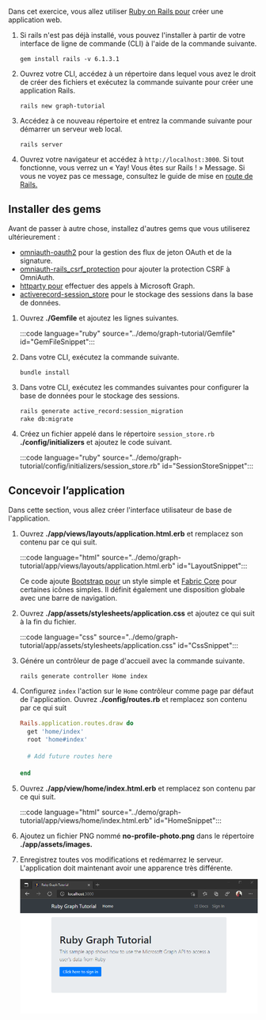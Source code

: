 <!-- markdownlint-disable MD002 MD041 -->

Dans cet exercice, vous allez utiliser [Ruby on Rails pour](https://rubyonrails.org/) créer une application web.

1. Si rails n'est pas déjà installé, vous pouvez l'installer à partir de votre interface de ligne de commande (CLI) à l'aide de la commande suivante.

    ```Shell
    gem install rails -v 6.1.3.1
    ```

1. Ouvrez votre CLI, accédez à un répertoire dans lequel vous avez le droit de créer des fichiers et exécutez la commande suivante pour créer une application Rails.

    ```Shell
    rails new graph-tutorial
    ```

1. Accédez à ce nouveau répertoire et entrez la commande suivante pour démarrer un serveur web local.

    ```Shell
    rails server
    ```

1. Ouvrez votre navigateur et accédez à `http://localhost:3000`. Si tout fonctionne, vous verrez un « Yay! Vous êtes sur Rails ! » Message. Si vous ne voyez pas ce message, consultez le guide de mise en [route de Rails.](http://guides.rubyonrails.org/)

## <a name="install-gems"></a>Installer des gems

Avant de passer à autre chose, installez d'autres gems que vous utiliserez ultérieurement :

- [omniauth-oauth2](https://github.com/omniauth/omniauth-oauth2) pour la gestion des flux de jeton OAuth et de la signature.
- [omniauth-rails_csrf_protection](https://github.com/cookpad/omniauth-rails_csrf_protection) pour ajouter la protection CSRF à OmniAuth.
- [httparty pour](https://github.com/jnunemaker/httparty) effectuer des appels à Microsoft Graph.
- [activerecord-session_store](https://github.com/rails/activerecord-session_store) pour le stockage des sessions dans la base de données.

1. Ouvrez **./Gemfile** et ajoutez les lignes suivantes.

    :::code language="ruby" source="../demo/graph-tutorial/Gemfile" id="GemFileSnippet":::

1. Dans votre CLI, exécutez la commande suivante.

    ```Shell
    bundle install
    ```

1. Dans votre CLI, exécutez les commandes suivantes pour configurer la base de données pour le stockage des sessions.

    ```Shell
    rails generate active_record:session_migration
    rake db:migrate
    ```

1. Créez un fichier appelé dans le répertoire `session_store.rb` **./config/initializers** et ajoutez le code suivant.

    :::code language="ruby" source="../demo/graph-tutorial/config/initializers/session_store.rb" id="SessionStoreSnippet":::

## <a name="design-the-app"></a>Concevoir l’application

Dans cette section, vous allez créer l'interface utilisateur de base de l'application.

1. Ouvrez **./app/views/layouts/application.html.erb** et remplacez son contenu par ce qui suit.

    :::code language="html" source="../demo/graph-tutorial/app/views/layouts/application.html.erb" id="LayoutSnippet":::

    Ce code ajoute [Bootstrap pour](http://getbootstrap.com/) un style simple et [Fabric Core](https://developer.microsoft.com/fluentui#/get-started#fabric-core) pour certaines icônes simples. Il définit également une disposition globale avec une barre de navigation.

1. Ouvrez **./app/assets/stylesheets/application.css** et ajoutez ce qui suit à la fin du fichier.

    :::code language="css" source="../demo/graph-tutorial/app/assets/stylesheets/application.css" id="CssSnippet":::

1. Génére un contrôleur de page d'accueil avec la commande suivante.

    ```Shell
    rails generate controller Home index
    ```

1. Configurez `index` l'action sur le `Home` contrôleur comme page par défaut de l'application. Ouvrez **./config/routes.rb** et remplacez son contenu par ce qui suit

    ```ruby
    Rails.application.routes.draw do
      get 'home/index'
      root 'home#index'

      # Add future routes here

    end
    ```

1. Ouvrez **./app/view/home/index.html.erb** et remplacez son contenu par ce qui suit.

    :::code language="html" source="../demo/graph-tutorial/app/views/home/index.html.erb" id="HomeSnippet":::

1. Ajoutez un fichier PNG nommé **no-profile-photo.png** dans le répertoire **./app/assets/images.**

1. Enregistrez toutes vos modifications et redémarrez le serveur. L'application doit maintenant avoir une apparence très différente.

    ![Capture d’écran de la page d’accueil repensée](./images/create-app-01.png)
